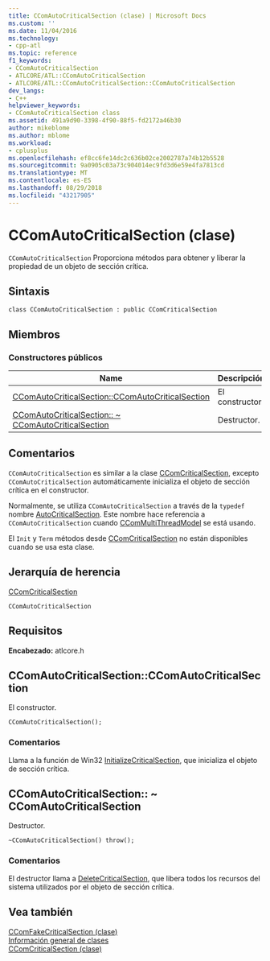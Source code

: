 ```yaml
---
title: CComAutoCriticalSection (clase) | Microsoft Docs
ms.custom: ''
ms.date: 11/04/2016
ms.technology:
- cpp-atl
ms.topic: reference
f1_keywords:
- CComAutoCriticalSection
- ATLCORE/ATL::CComAutoCriticalSection
- ATLCORE/ATL::CComAutoCriticalSection::CComAutoCriticalSection
dev_langs:
- C++
helpviewer_keywords:
- CComAutoCriticalSection class
ms.assetid: 491a9d90-3398-4f90-88f5-fd2172a46b30
author: mikeblome
ms.author: mblome
ms.workload:
- cplusplus
ms.openlocfilehash: ef8cc6fe14dc2c636b02ce2002787a74b12b5528
ms.sourcegitcommit: 9a0905c03a73c904014ec9fd3d6e59e4fa7813cd
ms.translationtype: MT
ms.contentlocale: es-ES
ms.lasthandoff: 08/29/2018
ms.locfileid: "43217905"
---
```

# <a name="ccomautocriticalsection-class"></a>CComAutoCriticalSection (clase)
`CComAutoCriticalSection` Proporciona métodos para obtener y liberar la propiedad de un objeto de sección crítica.  
  
## <a name="syntax"></a>Sintaxis  
  
```
class CComAutoCriticalSection : public CComCriticalSection
```  
  
## <a name="members"></a>Miembros  
  
### <a name="public-constructors"></a>Constructores públicos  
  
|Name|Descripción|  
|----------|-----------------|  
|[CComAutoCriticalSection::CComAutoCriticalSection](#ccomautocriticalsection)|El constructor.|  
|[CComAutoCriticalSection:: ~ CComAutoCriticalSection](#dtor)|Destructor.|  
  
## <a name="remarks"></a>Comentarios  
 `CComAutoCriticalSection` es similar a la clase [CComCriticalSection](../../atl/reference/ccomcriticalsection-class.md), excepto `CComAutoCriticalSection` automáticamente inicializa el objeto de sección crítica en el constructor.  
  
 Normalmente, se utiliza `CComAutoCriticalSection` a través de la `typedef` nombre [AutoCriticalSection](ccommultithreadmodel-class.md#autocriticalsection). Este nombre hace referencia a `CComAutoCriticalSection` cuando [CComMultiThreadModel](../../atl/reference/ccommultithreadmodel-class.md) se está usando.  

  
 El `Init` y `Term` métodos desde [CComCriticalSection](../../atl/reference/ccomcriticalsection-class.md) no están disponibles cuando se usa esta clase.  
  
## <a name="inheritance-hierarchy"></a>Jerarquía de herencia  
 [CComCriticalSection](../../atl/reference/ccomcriticalsection-class.md)  
  
 `CComAutoCriticalSection`  
  
## <a name="requirements"></a>Requisitos  
 **Encabezado:** atlcore.h  
  
##  <a name="ccomautocriticalsection"></a>  CComAutoCriticalSection::CComAutoCriticalSection  
 El constructor.  
  
```
CComAutoCriticalSection();
```  
  
### <a name="remarks"></a>Comentarios  
 Llama a la función de Win32 [InitializeCriticalSection](/windows/desktop/api/synchapi/nf-synchapi-initializecriticalsection), que inicializa el objeto de sección crítica.  
  
##  <a name="dtor"></a>  CComAutoCriticalSection:: ~ CComAutoCriticalSection  
 Destructor.  
  
```
~CComAutoCriticalSection() throw();
```  
  
### <a name="remarks"></a>Comentarios  
 El destructor llama a [DeleteCriticalSection](/windows/desktop/api/synchapi/nf-synchapi-deletecriticalsection), que libera todos los recursos del sistema utilizados por el objeto de sección crítica.  
  
## <a name="see-also"></a>Vea también  
 [CComFakeCriticalSection (clase)](../../atl/reference/ccomfakecriticalsection-class.md)   
 [Información general de clases](../../atl/atl-class-overview.md)   
 [CComCriticalSection (clase)](../../atl/reference/ccomcriticalsection-class.md)
